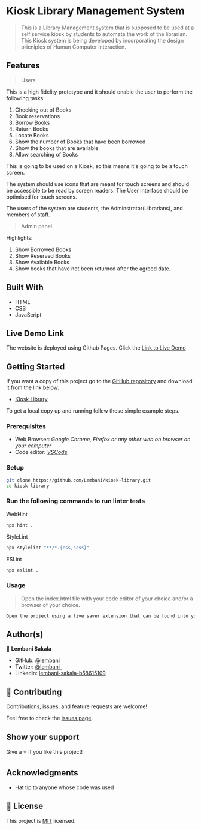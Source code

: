 # Kiosk Library Management System

> This is a Library Management system that is supposed to be used at a self service kiosk by students to automate the work of the librarian. This Kiosk system is being developed by incorporating the design pricniples of Human Computer interaction.

## Features
> Users

This is a high fidelity prototype and it should enable the user to perform the following tasks:
1. Checking out of Books
2. Book reservations
3. Borrow Books
4. Return Books
5. Locate Books
6. Show the number of Books that have been borrowed
7. Show the books that are available
8. Allow searching of Books

This is going to be used on a Kiosk, so this means it's going to be a touch screen. 

The system should use icons that are meant for touch screens and should be accessible to be read by screen readers.
The User interface should be optimised for touch screens.

The users of the system are students, the Adminstrator(Librarians), and members of staff.

> Admin panel

Highlights:
1. Show Borrowed Books
2. Show Reserved Books
3. Show Available Books
4. Show books that have not been returned after the agreed date.


## Built With

- HTML
- CSS
- JavaScript

## Live Demo Link

The website is deployed using Github Pages.
Click the [Link to Live Demo](https://lembani.github.io/kiosk-library)

## Getting Started

If you want a copy of this project go to the [GitHub repository](https://github.com/Lembani/kiosk-library) and download it from the link below.

- [Kiosk Library](git@github.com/Lembani/to-do-list.git)


To get a local copy up and running follow these simple example steps.

### Prerequisites

- Web Browser: _Google Chrome, Firefox or any other web on browser on your computer_
- Code editor: _[VSCode](https://code.visualstudio.com/)_

### Setup

```bash
git clone https://github.com/Lembani/kiosk-library.git
cd kiosk-library
```

### Run the following commands to run linter tests

WebHint
```bash
npx hint .
```

StyleLint
```bash
npx stylelint "**/*.{css,scss}"
```

ESLint
```bash
npx eslint .
```

### Usage

> Open the index.html file with your code editor of your choice and/or a browser of your choice.
```bash
Open the project using a live saver extension that can be found into your code editor.
```

## Author(s)

👤 **Lembani Sakala**

- GitHub: [@lembani](https://github.com/lembani)
- Twitter: [@lembani_](https://twitter.com/lembani_)
- LinkedIn: [lembani-sakala-b58615109](https://linkedin.com/in/lembani-sakala-b58615109)

## 🤝 Contributing

Contributions, issues, and feature requests are welcome!

Feel free to check the [issues page](../../issues/).

## Show your support

Give a ⭐️ if you like this project!

## Acknowledgments

- Hat tip to anyone whose code was used

## 📝 License

This project is [MIT](./MIT.md) licensed.

